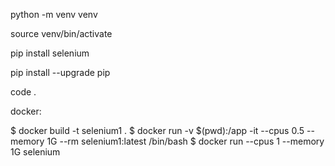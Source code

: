 python -m venv venv

source venv/bin/activate

pip install selenium

pip install --upgrade pip

code .



docker: 

$ docker build -t selenium1 .
$ docker run -v $(pwd):/app -it --cpus 0.5 --memory 1G --rm selenium1:latest /bin/bash
$ docker run --cpus 1 --memory 1G selenium

